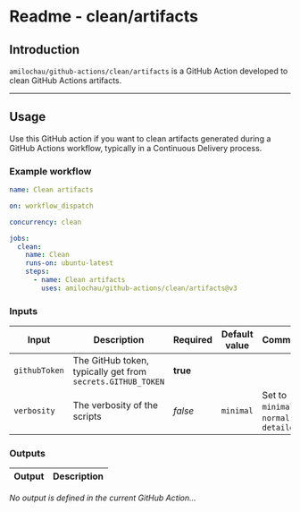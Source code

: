 # Readme - clean/artifacts

## Introduction

`amilochau/github-actions/clean/artifacts` is a GitHub Action developed to clean GitHub Actions artifacts.

---

## Usage

Use this GitHub action if you want to clean artifacts generated during a GitHub Actions workflow, typically in a Continuous Delivery process.

### Example workflow

```yaml
name: Clean artifacts

on: workflow_dispatch

concurrency: clean

jobs:
  clean:
    name: Clean
    runs-on: ubuntu-latest
    steps:
      - name: Clean artifacts
        uses: amilochau/github-actions/clean/artifacts@v3
```

### Inputs

| Input | Description | Required | Default value | Comment |
| ----- | ----------- | -------- | ------------- | ------- |
| `githubToken` | The GitHub token, typically get from `secrets.GITHUB_TOKEN` | **true** |
| `verbosity` | The verbosity of the scripts | *false* | `minimal` | Set to `minimal`, `normal` or `detailed` |

### Outputs

| Output | Description |
| ------ | ----------- |

*No output is defined in the current GitHub Action...*
